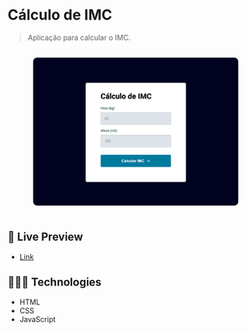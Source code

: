# Cálculo de IMC


> Aplicação para calcular o IMC.
<br>

<div align="center">
  <img alt="2022 World Cup game dates and countries playing." src="./.github/calc-img.png" width="80%" />
</div>

<br>

## 📝 Live Preview 

- [Link](https://diegommagno.com/github/rocketseat/explorer/stage-05/calcular-imc/)

## 🧑🏻‍💻 Technologies

- HTML
- CSS
- JavaScript
